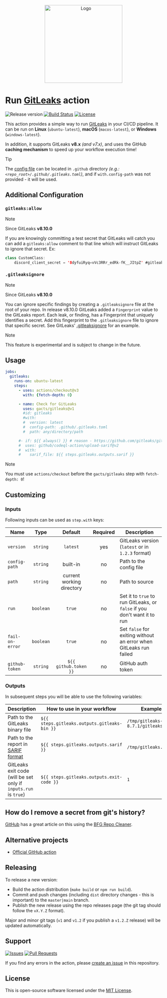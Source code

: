 <p align="center">
  <img src="https://github.com/gacts/gitleaks/assets/7326800/778c1c79-c36b-4a52-83cd-3ab2a2bb8f3e" alt="Logo" width="250" />
</p>

# Run [GitLeaks][gitleaks] action

![Release version][badge_release_version]
[![Build Status][badge_build]][link_build]
[![License][badge_license]][link_license]

This action provides a simple way to run [GitLeaks][gitleaks] in your CI/CD pipeline. It can be run on **Linux**
(`ubuntu-latest`), **macOS** (`macos-latest`), or **Windows** (`windows-latest`).

In addition, it supports GitLeaks **v8.x** _(and v7.x)_, and uses the GitHub **caching mechanism** to speed up
your workflow execution time!

> [!TIP]
> The [config file](https://github.com/gitleaks/gitleaks/blob/master/config/gitleaks.toml) can be located
> in `.github` directory _(e.g.: `<repo_root>/.github/.gitleaks.toml`)_, and if `with.config-path` was not
> provided - it will be used.

## Additional Configuration

### `gitleaks:allow`

> [!NOTE]
> Since GitLeaks **v8.10.0**

If you are knowingly committing a test secret that GitLeaks will catch you can add a `gitleaks:allow` comment to
that line which will instruct GitLeaks to ignore that secret. Ex:

```java
class CustomClass:
    discord_client_secret = '8dyfuiRyq=vVc3RRr_edRk-fK__JItpZ' #gitleaks:allow
```

### `.gitleaksignore`

> [!NOTE]
> Since GitLeaks **v8.10.0**

You can ignore specific findings by creating a `.gitleaksignore` file at the root of your repo. In release v8.10.0
GitLeaks added a `Fingerprint` value to the GitLeaks report. Each leak, or finding, has a Fingerprint that uniquely
identifies a secret. Add this fingerprint to the `.gitleaksignore` file to ignore that specific secret. See
GitLeaks' [.gitleaksignore](https://github.com/gitleaks/gitleaks/blob/master/.gitleaksignore) for an example.

> [!NOTE]
> This feature is experimental and is subject to change in the future.

## Usage

```yaml
jobs:
  gitleaks:
    runs-on: ubuntu-latest
    steps:
      - uses: actions/checkout@v3
        with: {fetch-depth: 0}

      - name: Check for GitLeaks
        uses: gacts/gitleaks@v1
        #id: gitleaks
        #with:
        #  version: latest
        #  config-path: .github/.gitleaks.toml
        #  path: any/directory/path

      #- if: ${{ always() }} # reason - https://github.com/gitleaks/gitleaks/issues/782
      #  uses: github/codeql-action/upload-sarif@v2
      #  with:
      #    sarif_file: ${{ steps.gitleaks.outputs.sarif }}
```

> [!NOTE]
> You must use `actions/checkout` before the `gacts/gitleaks` step with `fetch-depth: 0`!

## Customizing

### Inputs

Following inputs can be used as `step.with` keys:

| Name            |   Type    |          Default          | Required | Description                                                              |
|-----------------|:---------:|:-------------------------:|:--------:|--------------------------------------------------------------------------|
| `version`       | `string`  |         `latest`          |   yes    | GitLeaks version (`latest` or in `1.2.3` format)                         |
| `config-path`   | `string`  |         built-in          |    no    | Path to the config file                                                  |
| `path`          | `string`  | current working directory |    no    | Path to source                                                           |
| `run`           | `boolean` |          `true`           |    no    | Set it to `true` to run GitLeaks, or `false` if you don't want it to run |
| `fail-on-error` | `boolean` |          `true`           |    no    | Set `false` for exiting without an error when GitLeaks run failed        |
| `github-token`  | `string`  |   `${{ github.token }}`   |    no    | GitHub auth token                                                        |

### Outputs

In subsequent steps you will be able to use the following variables:

| Description                                                     | How to use in your workflow                  | Example                        |
|-----------------------------------------------------------------|----------------------------------------------|--------------------------------|
| Path to the GitLeaks binary file                                | `${{ steps.gitleaks.outputs.gitleaks-bin }}` | `/tmp/gitleaks-8.7.1/gitleaks` |
| Path to the report in [SARIF format][sarif]                     | `${{ steps.gitleaks.outputs.sarif }}`        | `/tmp/gitleaks.sarif`          |
| GitLeaks exit code (will be set only if `inputs.run` is `true`) | `${{ steps.gitleaks.outputs.exit-code }}`    | `1`                            |

## How do I remove a secret from git's history?

[GitHub][removing-sensitive-data] has a great article on this using the [BFG Repo Cleaner][bfg].

[removing-sensitive-data]:https://docs.github.com/en/authentication/keeping-your-account-and-data-secure/removing-sensitive-data-from-a-repository
[bfg]:https://rtyley.github.io/bfg-repo-cleaner/

## Alternative projects

- [Official GitHub action](https://github.com/gitleaks/gitleaks-action)

## Releasing

To release a new version:

- Build the action distribution (`make build` or `npm run build`).
- Commit and push changes (including `dist` directory changes - this is important) to the `master|main` branch.
- Publish the new release using the repo releases page (the git tag should follow the `vX.Y.Z` format).

Major and minor git tags (`v1` and `v1.2` if you publish a `v1.2.Z` release) will be updated automatically.

## Support

[![Issues][badge_issues]][link_issues]
[![Pull Requests][badge_pulls]][link_pulls]

If you find any errors in the action, please [create an issue][link_create_issue] in this repository.

## License

This is open-source software licensed under the [MIT License][link_license].

[badge_build]:https://img.shields.io/github/actions/workflow/status/gacts/gitleaks/tests.yml?branch=master&maxAge=30
[badge_release_version]:https://img.shields.io/github/release/gacts/gitleaks.svg?maxAge=30
[badge_license]:https://img.shields.io/github/license/gacts/gitleaks.svg?longCache=true
[badge_release_date]:https://img.shields.io/github/release-date/gacts/gitleaks.svg?maxAge=180
[badge_commits_since_release]:https://img.shields.io/github/commits-since/gacts/gitleaks/latest.svg?maxAge=45
[badge_issues]:https://img.shields.io/github/issues/gacts/gitleaks.svg?maxAge=45
[badge_pulls]:https://img.shields.io/github/issues-pr/gacts/gitleaks.svg?maxAge=45

[link_build]:https://github.com/gacts/gitleaks/actions
[link_license]:https://github.com/gacts/gitleaks/blob/master/LICENSE
[link_issues]:https://github.com/gacts/gitleaks/issues
[link_create_issue]:https://github.com/gacts/gitleaks/issues/new
[link_pulls]:https://github.com/gacts/gitleaks/pulls

[gitleaks]:https://github.com/gitleaks/gitleaks
[sarif]:https://github.com/microsoft/sarif-tutorials
